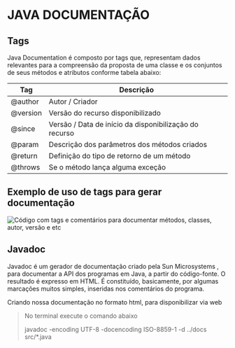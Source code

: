# JAVA DOCUMENTAÇÃO

## Tags

Java Documentation é composto por tags que, representam dados relevantes para a compreensão da proposta de uma classe e os conjuntos de seus métodos e atributos conforme tabela abaixo:

| **Tag**    | **Descrição** |
| -------- | ------- |
| @author  | Autor / Criador |
| @version | Versão do recurso disponibilizado |
| @since | Versão / Data de início da disponibilização do recurso |
| @param | Descrição dos parâmetros dos métodos criados |
| @return | Definição do tipo de retorno de um método |
| @throws | Se o método lança alguma exceção |


## Exemplo de uso de tags para gerar documentação
![Código com tags e comentários para documentar métodos, classes, autor, versão e etc](/assets/images/tags-documentacao.png?raw=true "Classe Calculadora documentação")

## Javadoc

Javadoc é um gerador de documentação criado pela Sun Microsystems , para documentar a API dos programas em Java, a partir do código-fonte. O resultado é expresso em HTML. É constituído, basicamente, por algumas marcações muitos simples, inseridas nos comentários do programa.

Criando nossa documentação no formato html, para disponibilizar via web

> No terminal execute o comando abaixo
>
> javadoc -encoding UTF-8 -docencoding ISO-8859-1  -d ../docs  src/*.java


